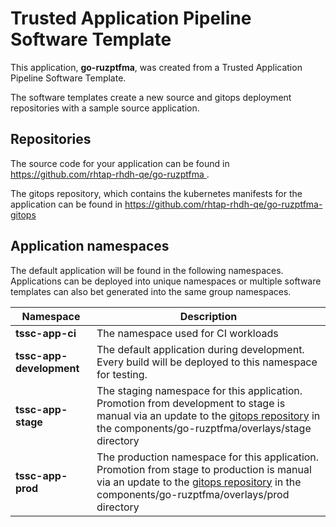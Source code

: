 # Trusted Application Pipeline Software Template

This application, **go-ruzptfma**, was created from a Trusted Application Pipeline Software Template.

The software templates create a new source and gitops deployment repositories with a sample source application. 

## Repositories

The source code for your application can be found in [https://github.com/rhtap-rhdh-qe/go-ruzptfma ](https://github.com/rhtap-rhdh-qe/go-ruzptfma ).
 
The gitops repository, which contains the kubernetes manifests for the application can be found in 
[https://github.com/rhtap-rhdh-qe/go-ruzptfma-gitops ](https://github.com/rhtap-rhdh-qe/go-ruzptfma-gitops ) 

## Application namespaces 

The default application will be found in the following namespaces. Applications can be deployed into unique namespaces or multiple software templates can also bet generated into the same group namespaces.  

|  Namespace   |  Description   |  
| -------- | -------- |
| **tssc-app-ci** | The namespace used for CI workloads |
| **tssc-app-development** | The default application during development. Every build will be deployed to this namespace for testing. |
| **tssc-app-stage** | The staging namespace for this application. Promotion from development to stage is manual via an update to the [gitops repository](https://github.com/rhtap-rhdh-qe/go-ruzptfma-gitops ) in the components/go-ruzptfma/overlays/stage directory |
| **tssc-app-prod** | The production namespace for this application. Promotion from stage to production is manual via an update to the [gitops repository](https://github.com/rhtap-rhdh-qe/go-ruzptfma-gitops ) in the components/go-ruzptfma/overlays/prod directory |